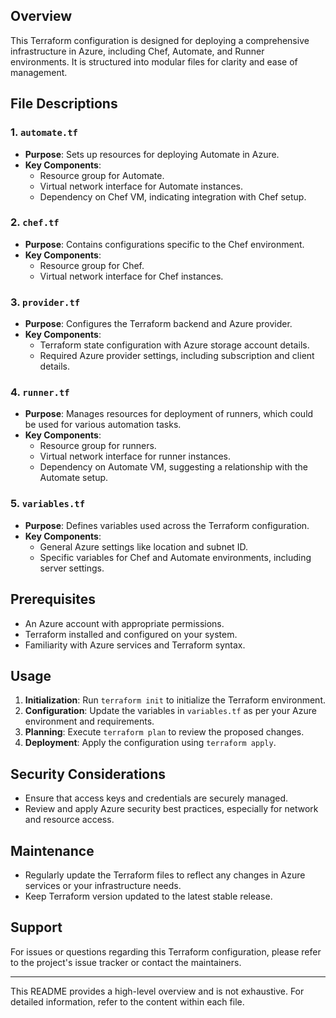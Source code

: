 ## Overview
This Terraform configuration is designed for deploying a comprehensive infrastructure in Azure, including Chef, Automate, and Runner environments. It is structured into modular files for clarity and ease of management.

## File Descriptions

### 1. `automate.tf`
- **Purpose**: Sets up resources for deploying Automate in Azure.
- **Key Components**:
  - Resource group for Automate.
  - Virtual network interface for Automate instances.
  - Dependency on Chef VM, indicating integration with Chef setup.

### 2. `chef.tf`
- **Purpose**: Contains configurations specific to the Chef environment.
- **Key Components**:
  - Resource group for Chef.
  - Virtual network interface for Chef instances.

### 3. `provider.tf`
- **Purpose**: Configures the Terraform backend and Azure provider.
- **Key Components**:
  - Terraform state configuration with Azure storage account details.
  - Required Azure provider settings, including subscription and client details.

### 4. `runner.tf`
- **Purpose**: Manages resources for deployment of runners, which could be used for various automation tasks.
- **Key Components**:
  - Resource group for runners.
  - Virtual network interface for runner instances.
  - Dependency on Automate VM, suggesting a relationship with the Automate setup.

### 5. `variables.tf`
- **Purpose**: Defines variables used across the Terraform configuration.
- **Key Components**:
  - General Azure settings like location and subnet ID.
  - Specific variables for Chef and Automate environments, including server settings.

## Prerequisites
- An Azure account with appropriate permissions.
- Terraform installed and configured on your system.
- Familiarity with Azure services and Terraform syntax.

## Usage
1. **Initialization**: Run `terraform init` to initialize the Terraform environment.
2. **Configuration**: Update the variables in `variables.tf` as per your Azure environment and requirements.
3. **Planning**: Execute `terraform plan` to review the proposed changes.
4. **Deployment**: Apply the configuration using `terraform apply`.

## Security Considerations
- Ensure that access keys and credentials are securely managed.
- Review and apply Azure security best practices, especially for network and resource access.

## Maintenance
- Regularly update the Terraform files to reflect any changes in Azure services or your infrastructure needs.
- Keep Terraform version updated to the latest stable release.

## Support
For issues or questions regarding this Terraform configuration, please refer to the project's issue tracker or contact the maintainers.

---

This README provides a high-level overview and is not exhaustive. For detailed information, refer to the content within each file.